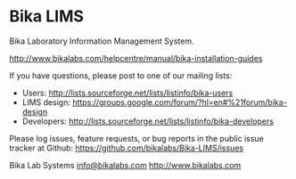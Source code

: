 Bika LIMS
=========

Bika Laboratory Information Management System.

http://www.bikalabs.com/helpcentre/manual/bika-installation-guides

If you have questions, please post to one of our mailing lists:

* Users: http://lists.sourceforge.net/lists/listinfo/bika-users
* LIMS design: https://groups.google.com/forum/?hl=en#%21forum/bika-design
* Developers: http://lists.sourceforge.net/lists/listinfo/bika-developers

Please log issues, feature requests, or bug reports in the public issue
tracker at Github: https://github.com/bikalabs/Bika-LIMS/issues

Bika Lab Systems
info@bikalabs.com
http://www.bikalabs.com
